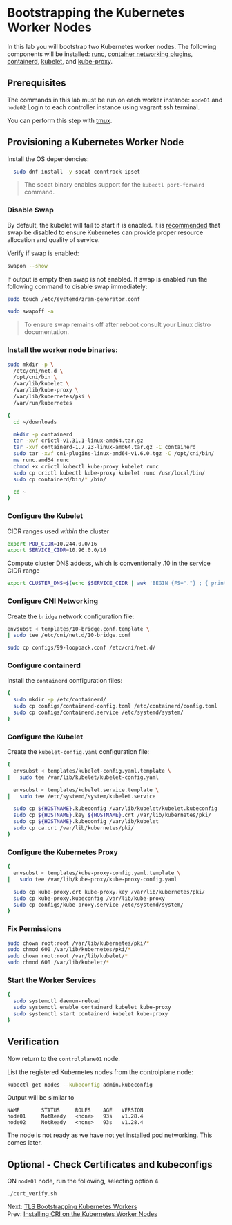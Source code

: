 # Bootstrapping the Kubernetes Worker Nodes

In this lab you will bootstrap two Kubernetes worker nodes. The following components will be installed: [runc](https://github.com/opencontainers/runc), [container networking plugins](https://github.com/containernetworking/cni), [containerd](https://github.com/containerd/containerd), [kubelet](https://kubernetes.io/docs/admin/kubelet), and [kube-proxy](https://kubernetes.io/docs/concepts/cluster-administration/proxies).


## Prerequisites

The commands in this lab must be run on each worker instance: `node01` and `node02` Login to each controller instance using vagrant ssh terminal.

You can perform this step with [tmux](01-prerequisites.md#running-commands-in-parallel-with-tmux).

## Provisioning a Kubernetes Worker Node

[//]: # (host:node01-node02)

Install the OS dependencies:

```bash
  sudo dnf install -y socat conntrack ipset
```

> The socat binary enables support for the `kubectl port-forward` command.

### Disable Swap

By default, the kubelet will fail to start if is enabled. It is [recommended](https://github.com/kubernetes/kubernetes/issues/7294) that swap be disabled to ensure Kubernetes can provide proper resource allocation and quality of service.

Verify if swap is enabled:

```bash
swapon --show
```

If output is empty then swap is not enabled. If swap is enabled run the following command to disable swap immediately:

```bash
sudo touch /etc/systemd/zram-generator.conf 

sudo swapoff -a
```

> To ensure swap remains off after reboot consult your Linux distro documentation.

### Install the worker node binaries:

```bash
sudo mkdir -p \
  /etc/cni/net.d \
  /opt/cni/bin \
  /var/lib/kubelet \
  /var/lib/kube-proxy \
  /var/lib/kubernetes/pki \
  /var/run/kubernetes
```

```bash
{
  cd ~/downloads

  mkdir -p containerd
  tar -xvf crictl-v1.31.1-linux-amd64.tar.gz
  tar -xvf containerd-1.7.23-linux-amd64.tar.gz -C containerd
  sudo tar -xvf cni-plugins-linux-amd64-v1.6.0.tgz -C /opt/cni/bin/
  mv runc.amd64 runc
  chmod +x crictl kubectl kube-proxy kubelet runc 
  sudo cp crictl kubectl kube-proxy kubelet runc /usr/local/bin/
  sudo cp containerd/bin/* /bin/

  cd ~
}
```

### Configure the Kubelet

CIDR ranges used *within* the cluster

```bash
export POD_CIDR=10.244.0.0/16
export SERVICE_CIDR=10.96.0.0/16
```

Compute cluster DNS addess, which is conventionally .10 in the service CIDR range

```bash
export CLUSTER_DNS=$(echo $SERVICE_CIDR | awk 'BEGIN {FS="."} ; { printf("%s.%s.%s.10", $1, $2, $3) }')
```

### Configure CNI Networking

Create the `bridge` network configuration file:

```bash
envsubst < templates/10-bridge.conf.template \
| sudo tee /etc/cni/net.d/10-bridge.conf
```

```bash
sudo cp configs/99-loopback.conf /etc/cni/net.d/
```

### Configure containerd

Install the `containerd` configuration files:

```bash
{
  sudo mkdir -p /etc/containerd/
  sudo cp configs/containerd-config.toml /etc/containerd/config.toml
  sudo cp configs/containerd.service /etc/systemd/system/
}
```

### Configure the Kubelet

Create the `kubelet-config.yaml` configuration file:

```bash
{
  envsubst < templates/kubelet-config.yaml.template \
|   sudo tee /var/lib/kubelet/kubelet-config.yaml

  envsubst < templates/kubelet.service.template \
|   sudo tee /etc/systemd/system/kubelet.service

  sudo cp ${HOSTNAME}.kubeconfig /var/lib/kubelet/kubelet.kubeconfig
  sudo cp ${HOSTNAME}.key ${HOSTNAME}.crt /var/lib/kubernetes/pki/
  sudo cp ${HOSTNAME}.kubeconfig /var/lib/kubelet
  sudo cp ca.crt /var/lib/kubernetes/pki/
}
```

### Configure the Kubernetes Proxy

```bash
{
  envsubst < templates/kube-proxy-config.yaml.template \
|   sudo tee /var/lib/kube-proxy/kube-proxy-config.yaml

  sudo cp kube-proxy.crt kube-proxy.key /var/lib/kubernetes/pki/
  sudo cp kube-proxy.kubeconfig /var/lib/kube-proxy
  sudo cp configs/kube-proxy.service /etc/systemd/system/
}
```

### Fix Permissions

```bash
sudo chown root:root /var/lib/kubernetes/pki/*
sudo chmod 600 /var/lib/kubernetes/pki/*
sudo chown root:root /var/lib/kubelet/*
sudo chmod 600 /var/lib/kubelet/*
```

### Start the Worker Services

```bash
{
  sudo systemctl daemon-reload
  sudo systemctl enable containerd kubelet kube-proxy
  sudo systemctl start containerd kubelet kube-proxy
}
```

## Verification

[//]: # (host:controlplane01)

Now return to the `controlplane01` node.

List the registered Kubernetes nodes from the controlplane node:

```bash
kubectl get nodes --kubeconfig admin.kubeconfig
```

Output will be similar to

```
NAME       STATUS     ROLES    AGE   VERSION
node01     NotReady   <none>   93s   v1.28.4
node02     NotReady   <none>   93s   v1.28.4
```

The node is not ready as we have not yet installed pod networking. This comes later.


## Optional - Check Certificates and kubeconfigs

ON `node01` node, run the following, selecting option 4

[//]: # (command:./cert_verify.sh 4)

```
./cert_verify.sh
```

Next: [TLS Bootstrapping Kubernetes Workers](./11-tls-bootstrapping-kubernetes-workers.md)<br>
Prev: [Installing CRI on the Kubernetes Worker Nodes](./09-install-cri-workers.md)

